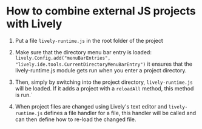 # How to combine external JS projects with Lively

1. Put a file `lively-runtime.js` in the root folder of the project

2. Make sure that the directory menu bar entry is loaded:
`lively.Config.add("menuBarEntries",
"lively.ide.tools.CurrentDirectoryMenuBarEntry")` it ensures that the
lively-runtime.js module gets run when you enter a project directory.

3. Then, simply by switching into the project directory, `lively-runtime.js`
will be loaded. If it adds a project with a `reloadAll` method, this method is
run.`

4. When project files are changed using Lively's text editor and
`lively-runtime.js` defines a file handler for a file, this handler will be
called and can then define how to re-load the changed file.
